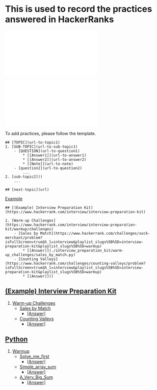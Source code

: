 # This is used to record the practices answered in HackerRanks

![Markdown cheat sheet1](Jupyter-Notebook-Markdown-Cheatsheet2.pdf)

![Markdown cheat sheet2](lucbpz_the-ultimate-markdown.pdf)


To add practices, please follow the template.
```Template
## [TOPIC](url-to-topic1)
1. [SUB-TOPIC](url-to-sub-topic1)
    - [QUESTION](url-to-question1) 
        * [[Answer1]](url-to-answer1) 
        * [[Answer2]](url-to-answer2)
        * [[Note]](url-to-note)
    - [question2](url-to-question2)
        ...
2. [sub-topic2]()
    ...

## [next-topic](url)
```

[Example](#example-interview-preparation-kit)

```
## [(Example) Interview Preparation Kit](https://www.hackerrank.com/interview/interview-preparation-kit)

1. [Warm-up Challenges](https://www.hackerrank.com/interview/interview-preparation-kit/warmup/challenges)
    - [Sales by Match](https://www.hackerrank.com/challenges/sock-merchant/problem?isFullScreen=true&h_l=interview&playlist_slugs%5B%5D=interview-preparation-kit&playlist_slugs%5B%5D=warmup)
        * [[Answer]](./interview_preparation_kit/warm-up_challenges/sales_by_match.py)
    - [Counting Valleys](https://www.hackerrank.com/challenges/counting-valleys/problem?isFullScreen=true&h_l=interview&playlist_slugs%5B%5D=interview-preparation-kit&playlist_slugs%5B%5D=warmup) 
        * [[Answer]]()
```

## [(Example) Interview Preparation Kit](https://www.hackerrank.com/interview/interview-preparation-kit)

1. [Warm-up Challenges](https://www.hackerrank.com/interview/interview-preparation-kit/warmup/challenges)
    - [Sales by Match](https://www.hackerrank.com/challenges/sock-merchant/problem?isFullScreen=true&h_l=interview&playlist_slugs%5B%5D=interview-preparation-kit&playlist_slugs%5B%5D=warmup)
        * [[Answer]](./interview_preparation_kit/warm-up_challenges/sales_by_match.py)
    - [Counting Valleys](https://www.hackerrank.com/challenges/counting-valleys/problem?isFullScreen=true&h_l=interview&playlist_slugs%5B%5D=interview-preparation-kit&playlist_slugs%5B%5D=warmup) 
        * [[Answer]]()
        
        
## [Python](https://www.hackerrank.com/domains/python)
1. [Warmup](https://www.hackerrank.com/domains/algorithms?filters%5Bsubdomains%5D%5B%5D=warmup)
    - [Solve_me_first](https://www.hackerrank.com/challenges/solve-me-first/problem?isFullScreen=true)
        * [[Answer]](./Solve_me_first.py) 
    - [Simple_array_sum](https://www.hackerrank.com/challenges/simple-array-sum/problem?isFullScreen=true&h_r=next-challenge&h_v=zen)
        * [[Answer]](./Simple_array_sum.py)
    - [A_Very_Big_Sum](https://www.hackerrank.com/challenges/simple-array-sum/problem?isFullScreen=true&h_r=next-challenge&h_v=zen)
        * [[Answer]](./A_Very_Big_Sum.py)
      
